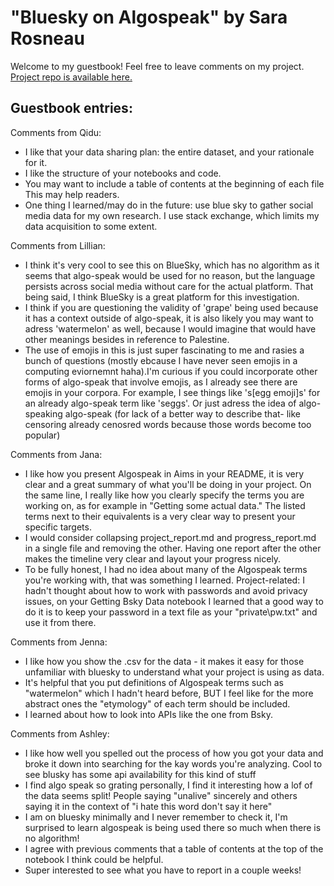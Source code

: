 # "Bluesky on Algospeak" by Sara Rosneau
Welcome to my guestbook! Feel free to leave comments on my project.  
[Project repo is available here.](https://github.com/Data-Science-for-Linguists-2025/Algospeak-on-Bluesky)

## Guestbook entries:

Comments from Qidu:
- I like that your data sharing plan: the entire dataset, and your rationale for it.
- I like the structure of your notebooks and code.
- You may want to include a table of contents at the beginning of each file 
    This may help readers.
- One thing I learned/may do in the future: use blue sky to gather social media data for my own research. I use 
    stack exchange, which limits my data acquisition to some extent. 

Comments from Lillian:
- I think it's very cool to see this on BlueSky, which has no algorithm as it seems that algo-speak would be used for no reason, but the language persists across social media without care for the actual platform. That being said, I think BlueSky is a great platform for this investigation.
- I think if you are questioning the validity of 'grape' being used because it has a context outside of algo-speak, it is also likely you may want to adress 'watermelon' as well, because I would imagine that would have other meanings besides in reference to Palestine.
- The use of emojis in this is just super fascinating to me and rasies a bunch of questions (mostly ebcause I have never seen emojis in a computing eviornemnt haha).I'm curious if you could incorporate other forms of algo-speak that involve emojis, as I already see there are emojis in your corpora. For example, I see things like 's[egg emoji]s' for an already algo-speak term like 'seggs'. Or just adress the idea of algo-speaking algo-speak (for lack of a better way to describe that- like censoring already cenosred words because those words become too popular)

Comments from Jana:
- I like how you present Algospeak in Aims in your README, it is very clear and a great summary of what you'll be doing in your project. On the same line, I really like how you clearly specify the terms you are working on, as for example in "Getting some actual data." The listed terms next to their equivalents is a very clear way to present your specific targets. 
- I would consider collapsing project_report.md and progress_report.md in a single file and removing the other. Having one report after the other makes the timeline very clear and layout your progress nicely.
- To be fully honest, I had no idea about many of the Algospeak terms you're working with, that was something I learned. Project-related: I hadn't thought about how to work with passwords and avoid privacy issues, on your Getting Bsky Data notebook I learned that a good way to do it is to keep your password in a text file as your "private\pw.txt" and use it from there.

Comments from Jenna:  
- I like how you show the .csv for the data - it makes it easy for those unfamiliar with bluesky to understand what your project is using as data.
- It's helpful that you put definitions of Algospeak terms such as "watermelon" which I hadn't heard before, BUT I feel like for the more abstract ones the "etymology" of each term should be included.  
- I learned about how to look into APIs like the one from Bsky.

Comments from Ashley:
- I like how well you spelled out the process of how you got your data and broke it down into searching for the kay words you're analyzing. Cool to see blusky has some api availability for this kind of stuff
- I find algo speak so grating personally, I find it interesting how a lof of the data seems split! People saying "unalive" sincerely and others saying it in the context of "i hate this word don't say it here"
- I am on bluesky minimally and I never remember to check it, I'm surprised to learn algospeak is being used there so much when there is no algorithm! 
- I agree with previous comments that a table of contents at the top of the notebook I think could be helpful.
- Super interested to see what you have to report in a couple weeks!
